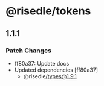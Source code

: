 # @risedle/tokens

## 1.1.1

### Patch Changes

-   ff80a37: Update docs
-   Updated dependencies [ff80a37]
    -   @risedle/types@1.9.1
